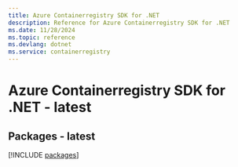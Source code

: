 ```yaml
---
title: Azure Containerregistry SDK for .NET
description: Reference for Azure Containerregistry SDK for .NET
ms.date: 11/28/2024
ms.topic: reference
ms.devlang: dotnet
ms.service: containerregistry
---
```

# Azure Containerregistry SDK for .NET - latest
## Packages - latest
[!INCLUDE [packages](containerregistry-index.md)]